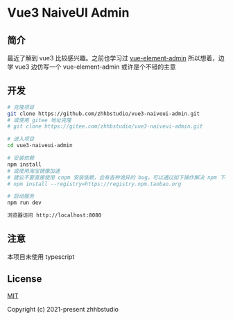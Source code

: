 # Vue3 NaiveUI Admin

## 简介

最近了解到 vue3 比较感兴趣。之前也学习过 [vue-element-admin](https://panjiachen.github.io/vue-element-admin) 所以想着，边学 vue3 边仿写一个 vue-element-admin 或许是个不错的主意

## 开发

``` bash
# 克隆项目
git clone https://github.com/zhhbstudio/vue3-naiveui-admin.git
# 或使用 gitee 地址克隆
# git clone https://gitee.com/zhhbstudio/vue3-naiveui-admin.git

# 进入项目
cd vue3-naiveui-admin 

# 安装依赖
npm install
# 或使用淘宝镜像加速
# 建议不要直接使用 cnpm 安装依赖，会有各种诡异的 bug。可以通过如下操作解决 npm 下载速度慢的问题
# npm install --registry=https://registry.npm.taobao.org

# 启动服务
npm run dev

浏览器访问 http://localhost:8080
```

## 注意

本项目未使用 typescript

## License

[MIT](https://github.com/PanJiaChen/vue-element-admin/blob/master/LICENSE)

Copyright (c) 2021-present zhhbstudio
